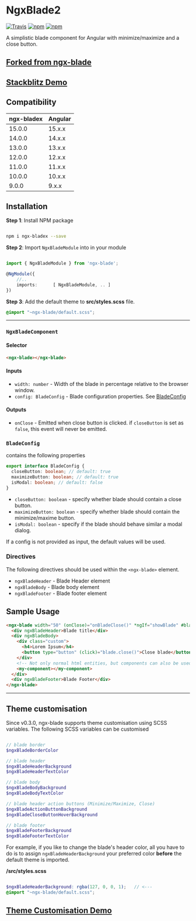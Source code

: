 # NgxBlade2

[![Travis](https://travis-ci.com/karnavpargi/ngx-bladex.svg?branch=master)](https://travis-ci.com/karnavpargi/ngx-bladex)
[![npm](https://img.shields.io/npm/v/ngx-blade.svg)](https://www.npmjs.com/package/ngx-blade)
[![npm](https://img.shields.io/npm/dt/ngx-blade.svg)](https://www.npmjs.com/package/ngx-blade)

A simplistic blade component for Angular with minimize/maximize and a close button.

## [Forked from ngx-blade](https://www.npmjs.com/package/ngx-blade)

## [Stackblitz Demo](https://stackblitz.com/edit/angular-ngx-blade)

## Compatibility

| ngx-bladex | Angular |
| ---------- | ------- |
| 15.0.0     | 15.x.x  |
| 14.0.0     | 14.x.x  |
| 13.0.0     | 13.x.x  |
| 12.0.0     | 12.x.x  |
| 11.0.0     | 11.x.x  |
| 10.0.0     | 10.x.x  |
| 9.0.0      | 9.x.x   |

## Installation

**Step 1**: Install NPM package

```bash

npm i ngx-bladex --save

```

**Step 2**: Import `NgxBladeModule` into in your module

```typescript

import { NgxBladeModule } from 'ngx-blade';

@NgModule({
    //..
    imports:      [ NgxBladeModule, .. ]
})

```

**Step 3**: Add the default theme to **src/styles.scss** file.

```scss
@import "~ngx-blade/default.scss";
```

---

### `NgxBladeComponent`

#### Selector

```html
<ngx-blade></ngx-blade>
```

#### Inputs

- `width: number` - Width of the blade in percentage relative to the browser window.
- `config: BladeConfig` - Blade configuration properties. See [BladeConfig](#BladeConfig)

#### Outputs

- `onClose` - Emitted when close button is clicked. if `closeButton` is set as `false`, this event will never be emitted.

### `BladeConfig`

contains the following properties

```typescript
export interface BladeConfig {
  closeButton: boolean; // default: true
  maximizeButton: boolean; // default: true
  isModal: boolean; // default: false
}
```

- `closeButton: boolean` - specify whether blade should contain a close button.
- `maximizeButton: boolean` - specify whether blade should contain the minimize/maxime button.
- `isModal: boolean` - specify if the blade should behave similar a modal dialog.

If a config is not provided as input, the default values will be used.

### Directives

The following directives should be used within the `<ngx-blade>` element.

- `ngxBladeHeader` - Blade Header element
- `ngxBladeBody` - Blade body element
- `ngxBladeFooter` - Blade footer element

## Sample Usage

```html
<ngx-blade width="50" (onClose)="onBladeClose()" *ngIf="showBlade" #blade>
  <div ngxBladeHeader>Blade title</div>
  <div ngxBladeBody>
    <div class="custom">
      <h4>Lorem Ipsum</h4>
      <button type="button" (click)="blade.close()">Close blade</button>
    </div>
    <!-- Not only normal html entities, but components can also be used -->
    <my-component></my-component>
  </div>
  <div ngxBladeFooter>Blade Footer</div>
</ngx-blade>
```

---

## Theme customisation

Since v0.3.0, ngx-blade supports theme customisation using SCSS variables.
The following SCSS variables can be customised

```SCSS

// blade border
$ngxBladeBorderColor

// blade header
$ngxBladeHeaderBackground
$ngxBladeHeaderTextColor

// blade body
$ngxBladeBodyBackground
$ngxBladeBodyTextColor

// blade header action buttons (Minimize/Maximize, Close)
$ngxBladeActionButtonBackground
$ngxBladeCloseButtonHoverBackground

// blade footer
$ngxBladeFooterBackground
$ngxBladeFooterTextColor

```

For example, if you like to change the blade's header color, all you have to do is to assign `ngxBladeHeaderBackground` your preferred color **before** the default theme is imported.

**/src/styles.scss**

```SCSS

$ngxBladeHeaderBackground: rgba(127, 0, 0, 1);   // <---
@import "~ngx-blade/default.scss";

```

## [Theme Customisation Demo](https://stackblitz.com/edit/angular-ngx-blade-theme-customization?file=src/styles.scss)
